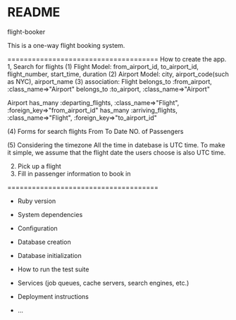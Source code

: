 # README

flight-booker

This is a one-way flight booking system. 

=====================================
How to create the app.
1, Search for flights
(1) Flight Model: from_airport_id, to_airport_id, flight_number, start_time, duration
(2) Airport Model: city, airport_code(such as NYC), airport_name
(3) association:
Flight
belongs_to :from_airport, :class_name=>"Airport"
belongs_to :to_airport, :class_name=>"Airport"

Airport
has_many :departing_flights, :class_name=>"Flight", :foreign_key=>"from_airport_id"
has_many :arriving_flights, :class_name=>"Flight", :foreign_key=>"to_airport_id"

(4) Forms for search flights
From
To
Date
NO. of Passengers

(5) Considering the timezone
All the time in datebase is UTC time. To make it simple, we assume that the flight date the users choose is also UTC time.


2. Pick up a flight
3. Fill in passenger information to book in

=====================================

* Ruby version

* System dependencies

* Configuration

* Database creation

* Database initialization

* How to run the test suite

* Services (job queues, cache servers, search engines, etc.)

* Deployment instructions

* ...

